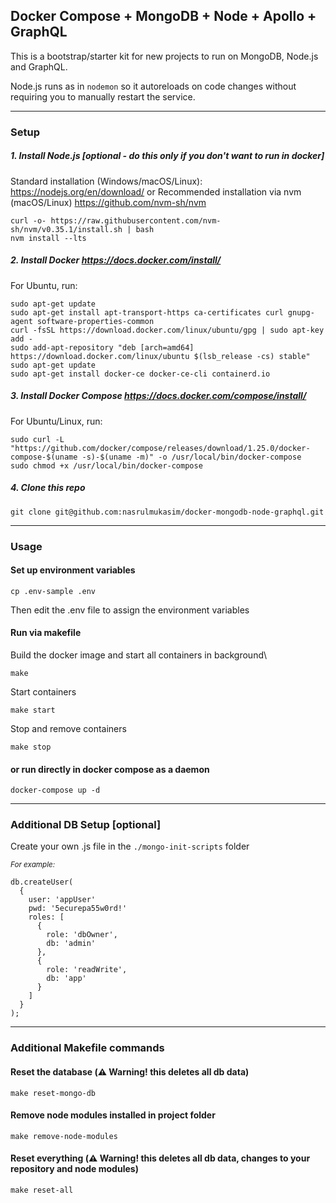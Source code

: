 ## Docker Compose + MongoDB + Node + Apollo + GraphQL
This is a bootstrap/starter kit for new projects to run on MongoDB, Node.js and GraphQL.

Node.js runs as in `nodemon` so it autoreloads on code changes without requiring you to manually restart the service.

---
### Setup 
##### 1. Install Node.js [optional - do this only if you don't want to run in docker]
Standard installation (Windows/macOS/Linux): https://nodejs.org/en/download/
or
Recommended installation via nvm (macOS/Linux) https://github.com/nvm-sh/nvm
  ```
  curl -o- https://raw.githubusercontent.com/nvm-sh/nvm/v0.35.1/install.sh | bash
  nvm install --lts
  ```
     
##### 2. Install Docker https://docs.docker.com/install/
For Ubuntu, run:
```
sudo apt-get update
sudo apt-get install apt-transport-https ca-certificates curl gnupg-agent software-properties-common
curl -fsSL https://download.docker.com/linux/ubuntu/gpg | sudo apt-key add -
sudo add-apt-repository "deb [arch=amd64] https://download.docker.com/linux/ubuntu $(lsb_release -cs) stable"
sudo apt-get update
sudo apt-get install docker-ce docker-ce-cli containerd.io
```

##### 3. Install Docker Compose https://docs.docker.com/compose/install/
For Ubuntu/Linux, run:
```
sudo curl -L "https://github.com/docker/compose/releases/download/1.25.0/docker-compose-$(uname -s)-$(uname -m)" -o /usr/local/bin/docker-compose
sudo chmod +x /usr/local/bin/docker-compose
```

##### 4. Clone this repo
```
git clone git@github.com:nasrulmukasim/docker-mongodb-node-graphql.git
```

---
### Usage

#### Set up environment variables
```
cp .env-sample .env
```
Then edit the .env file to assign the environment variables

#### Run via makefile
Build the docker image and start all containers in background\
```
make
```

Start containers
```
make start
```

Stop and remove containers
```
make stop
```

#### or run directly in docker compose as a daemon
```
docker-compose up -d
```

---

### Additional DB Setup [optional]

Create your own .js file in the `./mongo-init-scripts` folder

*<sup>For example:</sup>*
```
db.createUser(
  {
    user: 'appUser'
    pwd: '5ecurepa55w0rd!'
    roles: [
      {
        role: 'dbOwner',
        db: 'admin'
      },
      {
        role: 'readWrite',
        db: 'app'
      }
    ]
  }
);
```
---
### Additional Makefile commands
#### Reset the database (:warning: **Warning!** this deletes all db data)
```
make reset-mongo-db
```

#### Remove node modules installed in project folder
```
make remove-node-modules
```

#### Reset everything (:warning: **Warning!** this deletes all db data, changes to your repository and node modules)
```
make reset-all
```
